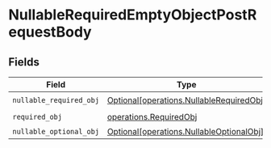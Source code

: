 # NullableRequiredEmptyObjectPostRequestBody


## Fields

| Field                                                                                      | Type                                                                                       | Required                                                                                   | Description                                                                                | Example                                                                                    |
| ------------------------------------------------------------------------------------------ | ------------------------------------------------------------------------------------------ | ------------------------------------------------------------------------------------------ | ------------------------------------------------------------------------------------------ | ------------------------------------------------------------------------------------------ |
| `nullable_required_obj`                                                                    | [Optional[operations.NullableRequiredObj]](../../models/operations/nullablerequiredobj.md) | :heavy_check_mark:                                                                         | N/A                                                                                        | <nil>                                                                                      |
| `required_obj`                                                                             | [operations.RequiredObj](../../models/operations/requiredobj.md)                           | :heavy_check_mark:                                                                         | N/A                                                                                        |                                                                                            |
| `nullable_optional_obj`                                                                    | [Optional[operations.NullableOptionalObj]](../../models/operations/nullableoptionalobj.md) | :heavy_minus_sign:                                                                         | N/A                                                                                        | {}                                                                                         |